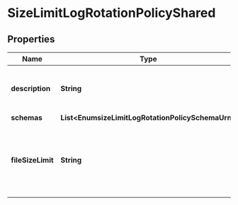 

# SizeLimitLogRotationPolicyShared


## Properties

| Name | Type | Description | Notes |
|------------ | ------------- | ------------- | -------------|
|**description** | **String** | A description for this Log Rotation Policy |  [optional] |
|**schemas** | **List&lt;EnumsizeLimitLogRotationPolicySchemaUrn&gt;** |  |  |
|**fileSizeLimit** | **String** | Specifies the maximum size that a log file can reach before it is rotated. |  |



